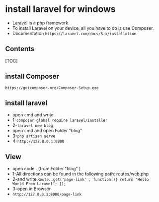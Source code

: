 #  install laravel for windows


 - Laravel is a php framework.
 - To install Laravel on your device, all you have to do is use Composer.
 - Documentation
  `https://laravel.com/docs/8.x/installation`
## Contents

[TOC]

##  install Composer
`https://getcomposer.org/Composer-Setup.exe`

## install laravel
- open cmd and write
 - 1-`composer global require laravel/installer`
 - 2-`laravel new blog`
- open cmd and open Folder "blog"
 - 3-`php artisan serve`
 - 4-`http://127.0.0.1:8000`

## View

- open code . (from  Folder "blog" )
 - 1-All directions can be found in the following path: routes/web.php
 - 2-and write
 `Route::get('page-link' , function(){
   return "Hello World From Laravel";
});`
 - 3-open in Browser
 - `http://127.0.0.1:8000/page-link`
